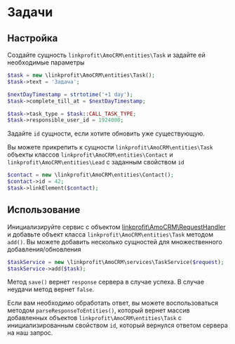 # Задачи

## Настройка
Создайте сущность `linkprofit\AmoCRM\entities\Task` и задайте ей необходимые параметры

```php
$task = new \linkprofit\AmoCRM\entities\Task();
$task->text = 'Задача';

$nextDayTimestamp = strtotime('+1 day');
$task->complete_till_at = $nextDayTimestamp;

$task->task_type = $task::CALL_TASK_TYPE;
$task->responsible_user_id = 1924000;
```

Задайте `id` сущности, если хотите обновить уже существующую.

Вы можете прикрепить к сущности `linkprofit\AmoCRM\entities\Task` объекты классов `linkprofit\AmoCRM\entities\Contact` и `linkprofit\AmoCRM\entities\Lead` с заданным свойством `id`

```php
$contact = new \linkprofit\AmoCRM\entities\Contact();
$contact->id = 42;
$task->linkElement($contact);
```

## Использование
Инициализируйте сервис с объектом [linkprofit\AmoCRM\RequestHandler](/docs/request.md) и добавьте объект класса `linkprofit\AmoCRM\entities\Task` методом `add()`.
Вы можете добавить несколько сущностей для множественного добавления/обновления

```php
$taskService = new \linkprofit\AmoCRM\services\TaskService($request);
$taskService->add($task);
```

Метод `save()` вернет `response` сервера в случае успеха. В случае неудачи метод вернет `false`.

Если вам необходимо обработать ответ, вы можете воспользоваться методом `parseResponseToEntities()`, который вернет массив добавленных объектов `linkprofit\AmoCRM\entities\Task` с инициализированным свойством `id`, который вернулся ответом сервера на наш запрос.

